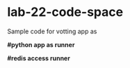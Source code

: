 # lab-22-code-space

Sample code for votting app as

**#python app as runner**

**#redis access  runner**
